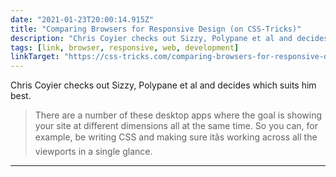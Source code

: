 ```yaml
---
date: "2021-01-23T20:00:14.915Z"
title: "Comparing Browsers for Responsive Design (on CSS-Tricks)"
description: "Chris Coyier checks out Sizzy, Polypane et al and decides which suits him best"
tags: [link, browser, responsive, web, development]
linkTarget: "https://css-tricks.com/comparing-browsers-for-responsive-design/"
---
```

Chris Coyier checks out Sizzy, Polypane et al and decides which suits him best.

> There are a number of these desktop apps where the goal is showing your site at different dimensions all at the same time. So you can, for example, be writing CSS and making sure itâs working across all the viewports in a single glance.
---
